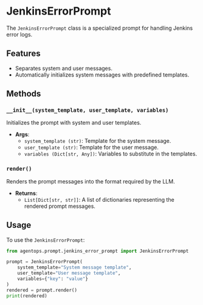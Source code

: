 # JenkinsErrorPrompt

The `JenkinsErrorPrompt` class is a specialized prompt for handling Jenkins error logs.

## Features

- Separates system and user messages.
- Automatically initializes system messages with predefined templates.

## Methods

### `__init__(system_template, user_template, variables)`

Initializes the prompt with system and user templates.

- **Args**:
  - `system_template (str)`: Template for the system message.
  - `user_template (str)`: Template for the user message.
  - `variables (Dict[str, Any])`: Variables to substitute in the templates.

### `render()`

Renders the prompt messages into the format required by the LLM.

- **Returns**:
  - `List[Dict[str, str]]`: A list of dictionaries representing the rendered prompt messages.

## Usage

To use the `JenkinsErrorPrompt`:

```python
from agentops.prompt.jenkins_error_prompt import JenkinsErrorPrompt

prompt = JenkinsErrorPrompt(
    system_template="System message template",
    user_template="User message template",
    variables={"key": "value"}
)
rendered = prompt.render()
print(rendered)
```
